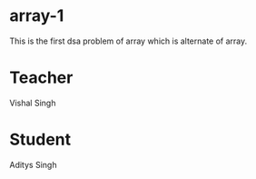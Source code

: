 # array-1

This is the first dsa problem of array which is alternate of array.

# Teacher

Vishal Singh

# Student

Aditys Singh
